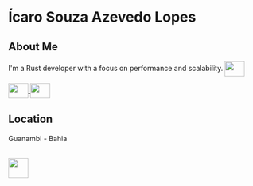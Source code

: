 # Ícaro Souza Azevedo Lopes

## About Me
I'm a Rust developer with a focus on performance and scalability.
<a href="https://t.me/icarors" target="_blank">
    <img align="center" height="30" width="40" src="https://img.icons8.com/?size=1x&id=lUktdBVdL4Kb&format=png"/>
  </a>

  <a href="https://www.linkedin.com/in/%C3%ADcaro-lopes-854705217/" target="_blank">
    <img align="center" height="30" width="40" src="https://cdn.jsdelivr.net/gh/devicons/devicon/icons/linkedin/linkedin-plain.svg"/>
  </a>

  <a href="mailto:sicaro800@gmail.com" target="_blank">
    <img align="center" height="30" width="40" src="https://img.icons8.com/?size=1x&id=Y2GfpkgYNp42&format=png"/>
  </a>

## Location
Guanambi - Bahia


<div style="display: inline_block"><br>
  <img align="center" heigh="30" width="40" src="https://cdn.jsdelivr.net/gh/devicons/devicon/icons/rust/rust-plain.svg"/>
</div>
